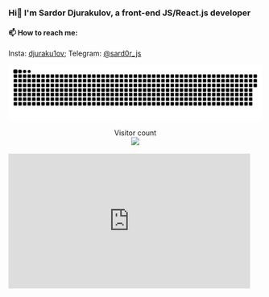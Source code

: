 ### Hi👋 I'm Sardor Djurakulov, a front-end JS/React.js developer 

#### 📫 How to reach me: 
 Insta:
 [djuraku1ov](https://www.instagram.com/djuraku1ov/);
 Telegram:
 [@sard0r_js](https://t.me/sard0r_js)

<a href=#><img src="contributions.svg"></a>

<p align="center"> 
  Visitor count<br>
  <img src="https://profile-counter.glitch.me/djurakulov14/count.svg" />
</p>

<iframe src="https://giphy.com/embed/bAQH7WXKqtIBrPs7sR" width="480" height="268" frameBorder="0" class="giphy-embed" allowFullScreen></iframe><p><a href="https://giphy.com/gifs/scaler-official-sleep-code-coding-bAQH7WXKqtIBrPs7sR"></a></p>
<!--
**djurakulov14/djurakulov14** is a ✨ _special_ ✨ repository because its `README.md` (this file) appears on your GitHub profile.

Here are some ideas to get you started:

- 🔭 I’m currently working on ...
- 🌱 I’m currently learning ...
- 👯 I’m looking to collaborate on ...
- 🤔 I’m looking for help with ...
- 💬 Ask me about ...

- 😄 Pronouns: ...
- ⚡ Fun fact: ...
-->
